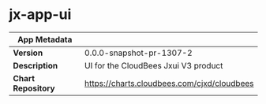 # jx-app-ui

|App Metadata||
|---|---|
| **Version** | 0.0.0-snapshot-pr-1307-2 |
| **Description** | UI for the CloudBees Jxui V3 product |
| **Chart Repository** | https://charts.cloudbees.com/cjxd/cloudbees |
